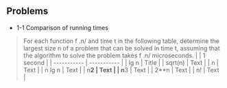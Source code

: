 ## Problems

- 1-1 Comparison of running times

> For each function f .n/ and time t in the following table, determine the largest size n of a problem that can be solved in time t, assuming that the algorithm to solve the problem takes f .n/ microseconds.
|             | 1 second    |
| ----------- | ----------- |
| lg n        | Title       |
| sqrt(n)     | Text        |
| n           | Text        |
| n lg n      | Text        |
| n**2        | Text        |
| n**3        | Text        |
| 2**n        | Text        |
| n!          | Text        |